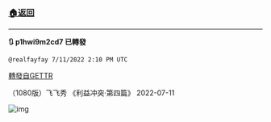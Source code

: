 ###  [:house:返回](README.md)
---


**:arrows_clockwise: p1hwi9m2cd7 已轉發**

`@realfayfay 7/11/2022 2:10 PM UTC`

[轉發自GETTR](https://gettr.com/post/p1hwi9m2cd7)

（1080版）飞飞秀 《利益冲突·第四篇》 2022-07-11

![img](https://media.gettr.com/group44/origin/2022/07/11/13/a2f709be-04dc-319c-db72-30e1cb0c79a0/6383d6c383a688bc0ce747d8282e44b3.jpeg)
